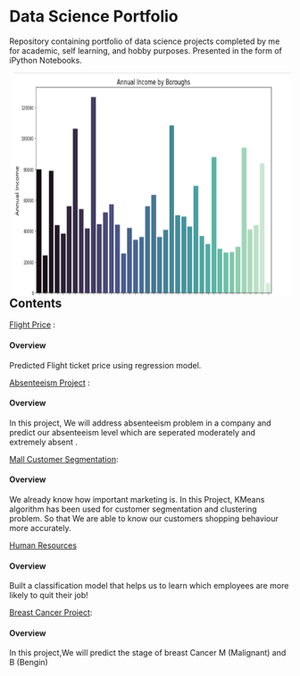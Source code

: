 # Data Science Portfolio
Repository containing portfolio of data science projects completed by me for academic, self learning, and hobby purposes. Presented in the form of iPython Notebooks.


<img src="https://github.com/ugursavci/My-Data-Science-Portfolio/blob/main/Annual_Income%20by%20Borough.png" width="500" height="400" align="right"/>

## Contents
[Flight Price](https://github.com/ugursavci/My-Data-Science-Portfolio/tree/main/Flight%20Price) :  
#### Overview

Predicted Flight ticket price using regression model.

[Absenteeism Project](https://github.com/ugursavci/My-Data-Science-Portfolio/tree/main/Absenteeism_Project) : 
#### Overview

In this project, We will address absenteeism problem in a company and predict our absenteeism level which are seperated moderately and extremely absent .

[Mall Customer Segmentation](https://github.com/ugursavci/My-Data-Science-Portfolio/tree/main/Mall_Customer_Segmentation):
#### Overview
We already know how important marketing is. In this Project, KMeans algorithm has been used for customer segmentation and clustering problem.
So that We are able to know our customers shopping behaviour more accurately.

[Human Resources](https://github.com/ugursavci/My-Data-Science-Portfolio/tree/main/Human_Resources)
#### Overview
Built  a classification model that helps us to learn  which employees are more likely to quit their job!


[Breast Cancer Project](https://github.com/ugursavci/My-Data-Science-Portfolio/tree/main/Breast_Cancer_Project-main):
#### Overview
In this project,We will predict the stage of breast Cancer M (Malignant) and B (Bengin)
